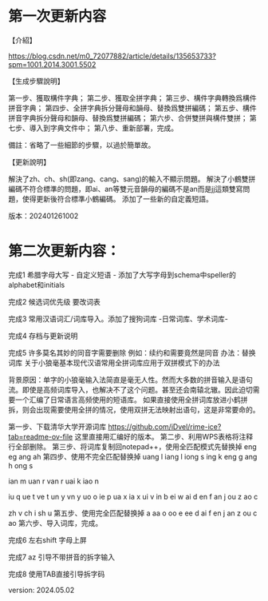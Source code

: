 # 第一次更新内容
【介紹】

https://blog.csdn.net/m0_72077882/article/details/135653733?spm=1001.2014.3001.5502

【生成步驟說明】

第一步、獲取構件字典；
第二步、獲取全拼字典；
第三步、構件字典轉換爲構件拼音字典；
第四步、全拼字典拆分聲母和韻母、替換爲雙拼編碼；
第五步、構件拼音字典拆分聲母和韻母、替換爲雙拼編碼；
第六步、合併雙拼與構件雙拼；
第七步、導入到字典文件中；
第八步、重新部署，完成。

備註：省略了一些細節的步驟，以過於簡單故。

【更新說明】

解決了zh、ch、sh(即zang、cang、sang)的輸入不顯示問題。
解決了小鶴雙拼編碼不符合標準的問題，即ai、an等雙元音韻母的編碼不是an而是jj這類雙寫問題，使得更新後符合標準小鶴編碼。
添加了一些新的自定義短語。

版本：202401261002

# 第二次更新内容：

完成1 希腊字母大写 - 自定义短语 - 
	添加了大写字母到schema中speller的alphabet和initials

完成2 候选词优先级
	要改词表

完成3 常用汉语词汇/词库导入。添加了搜狗词库 -日常词库、学术词库-

完成4 存档与更新说明

完成5 许多莫名其妙的同音字需要删除
例如：续约和需要竟然是同音
办法：替换词库
关于小狼毫基本现代汉语常用全拼词库应用于双拼模式下的办法

背景原因：单字的小狼毫输入法简直是毫无人性。然而大多数的拼音输入是语句流。即使是高频词库导入，也解决不了这个问题。甚至还会南辕北辙。因此迫切需要一个汇编了日常语言高频使用的短语库。
如果直接使用全拼词库放进小鹤拼拆，则会出现需要使用全拼的情况，使用双拼无法映射出语句，这是非常要命的。

第一步、下载清华大学开源词库
https://github.com/iDvel/rime-ice?tab=readme-ov-file
这里直接用汇编好的版本。
第二步、利用WPS表格将注释行全部删除。
第三步、将词库复制回notepad++，使用全匹配模式先替换掉
eng	eg
ang	ah
第四步、使用不完全匹配替换掉
uang	l
iang	l
iong	s
ing	k
eng	g
ang	h
ong	s

ian	m
uan	r
van	r
uai	k
iao	n

iu	q
ue	t
ve	t
un	y
vn	y
uo	o
ie	p
ua	x
ia	x
ui	v
in	b
ei	w
ai	d
en	f
an	j
ou	z
ao	c

zh	v
ch	i
sh	u
第五步、使用完全匹配替换掉
a	aa
o	oo
e	ee
d	ai
f	en
j	an
z	ou
c	ao
第六步、导入词库，完成。



完成6 左右shift 字母上屏

完成7 az 引导不带拼音的拆字输入

完成8 使用TAB直接引导拆字码


version: 2024.05.02

